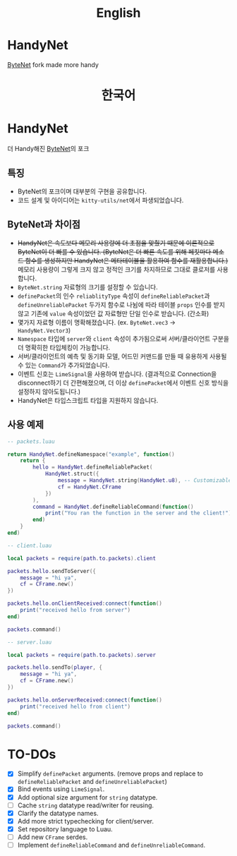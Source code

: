 <h1 align="center">English</h1>

# HandyNet
[ByteNet](https://github.com/ffrostfall/ByteNet) fork made more handy

<h1 align="center">한국어</h1>

# HandyNet
더 Handy해진 [ByteNet](https://github.com/ffrostfall/ByteNet)의 포크

## 특징
- ByteNet의 포크이며 대부분의 구현을 공유합니다.
- 코드 설계 및 아이디어는 `kitty-utils/net`에서 파생되었습니다.

## ByteNet과 차이점
- ~~HandyNet은 속도보다 메모리 사용량에 더 초점을 맞췄기 때문에 이론적으로 ByteNet이 더 빠를 수 있습니다. (ByteNet은 더 빠른 속도를 위해 페킷마다 메소드 함수를 생성하지만 HandyNet은 메타테이블을 활용하여 함수를 재활용합니다.)~~ 메모리 사용량이 그렇게 크지 않고 정적인 크기를 차지하므로 그대로 클로저를 사용합니다.
- `ByteNet.string` 자료형의 크기를 설정할 수 있습니다.
- `definePacket`의 인수 `reliablityType` 속성이 `defineReliablePacket`과 `defineUnreliablePacket` 두가지 함수로 나뉨에 따라 테이블 `props` 인수를 받지 않고 기존에 `value` 속성이었던 값 자료형만 단일 인수로 받습니다. (간소화)
- 몇가지 자료형 이름이 명확해졌습니다. (ex. `ByteNet.vec3` -> `HandyNet.Vector3`)
- `Namespace` 타입에 `server`와 `client` 속성이 추가됨으로써 서버/클라이언트 구분을 더 명확히한 타입체킹이 가능합니다.
- 서버/클라이언트의 예측 및 동기화 모델, 어드민 커맨드를 만들 때 유용하게 사용될 수 있는 `Command`가 추가되었습니다.
- 이벤트 신호는 `LimeSignal`을 사용하여 받습니다. (결과적으로 Connection을 disconnect하기 더 간편해졌으며, 더 이상 `definePacket`에서 이벤트 신호 방식을 설정하지 않아도됩니다.)
- HandyNet은 타입스크립트 타입을 지원하지 않습니다.

## 사용 예제
```lua
-- packets.luau

return HandyNet.defineNamespace("example", function()
	return {
		hello = HandyNet.defineReliablePacket(
			HandyNet.struct({
				message = HandyNet.string(HandyNet.u8), -- Customizable string size (defaults to u16)
				cf = HandyNet.CFrame
			})
		),
		command = HandyNet.defineReliableCommand(function()
			print("You ran the function in the server and the client!")
		end)
  	}
end)
```

```lua
-- client.luau

local packets = require(path.to.packets).client

packets.hello.sendToServer({
	message = "hi ya",
	cf = CFrame.new()
})

packets.hello.onClientReceived:connect(function()
	print("received hello from server")
end)

packets.command()
```

```lua
-- server.luau

local packets = require(path.to.packets).server

packets.hello.sendTo(player, {
	message = "hi ya",
	cf = CFrame.new()
})

packets.hello.onServerReceived:connect(function()
	print("received hello from client")
end)

packets.command()
```

# TO-DOs
- [x] Simplify `definePacket` arguments. (remove props and replace to `defineReliablePacket` and `defineUnreliablePacket`)
- [x] Bind events using `LimeSignal`.
- [x] Add optional size argument for `string` datatype.
- [ ] Cache `string` datatype read/writer for reusing.
- [x] Clarify the datatype names.
- [x] Add more strict typechecking for client/server.
- [x] Set repository language to Luau.
- [ ] Add new `CFrame` serdes.
- [ ] Implement `defineReliableCommand` and `defineUnreliableCommand`.
